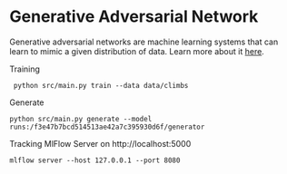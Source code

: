 # Generative Adversarial Network
Generative adversarial networks are machine learning systems that can learn to mimic a given distribution of data.
Learn more about it [here](https://realpython.com/generative-adversarial-networks/).


Training
```shell
 python src/main.py train --data data/climbs
```

Generate
```shell
python src/main.py generate --model runs:/f3e47b7bcd514513ae42a7c395930d6f/generator
```
Tracking
MlFlow Server on http://localhost:5000
```shell
mlflow server --host 127.0.0.1 --port 8080
```
<!---
# Bouldern
https://kilterboard.app/
-->
